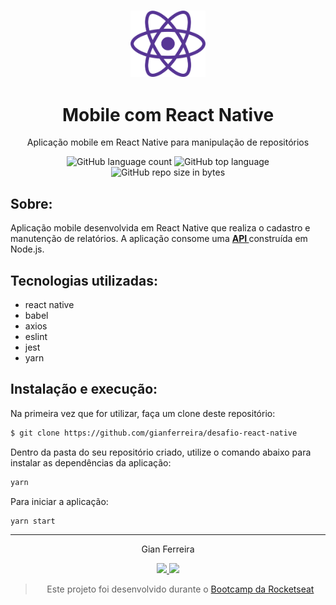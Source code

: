 <h3 align="center">
  <img alt="React Native" src="https://github.com/gianferreira/desafio-react-native/blob/master/readme-react-native.png" width="120px"/>
</h3>

<h1 align="center">
  Mobile com React Native
</h1>

<p align="center">Aplicação mobile em React Native para manipulação de repositórios</p>

<p align="center">
  <img alt="GitHub language count" src="https://img.shields.io/github/languages/count/gianferreira/desafio-react-native">
  <img alt="GitHub top language" src="https://img.shields.io/github/languages/top/gianferreira/desafio-react-native">
  <img alt="GitHub repo size in bytes" src="https://img.shields.io/github/repo-size/gianferreira/desafio-react-native">
</p>

## Sobre:

Aplicação mobile desenvolvida em React Native que realiza o cadastro e manutenção de relatórios. A aplicação consome uma <a href="https://github.com/gianferreira/desafio-nodejs"><b> API </b></a> construída em Node.js. 

## Tecnologias utilizadas:

- react native
- babel
- axios
- eslint
- jest
- yarn

## Instalação e execução:

Na primeira vez que for utilizar, faça um clone deste repositório:

```bash
$ git clone https://github.com/gianferreira/desafio-react-native
```

Dentro da pasta do seu repositório criado, utilize o comando abaixo para instalar as dependências da aplicação:

```bash
yarn
```

Para iniciar a aplicação:

```bash
yarn start
```
---

<p align="center"> Gian Ferreira </p>
<p align="center">
  <a alt="Gian Ferreira" href="https://www.linkedin.com/in/gian-ferreira-7750a9179/">
    <img src="https://img.shields.io/badge/LinkedIn-Gian_Ferreira-7750a9179?logo=linkedin"/>
  </a>
  <a alt="Gian Ferreira" href="https://github.com/gianferreira">
    <img src="https://img.shields.io/badge/Gian_Ferreira-GitHub-000?logo=github"/>
  </a>
</p>

<blockquote align="center">
  Este projeto foi desenvolvido durante o 
    <a href="https://rocketseat.com.br/gostack">
      Bootcamp da Rocketseat
    </a>
</blockquote>